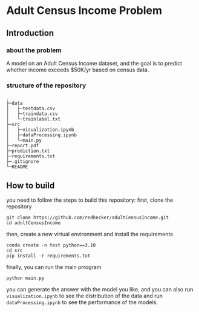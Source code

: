 # Adult Census Income Problem

## Introduction
### about the problem
A model on an Adult Census Income  dataset, and the goal is to predict whether income exceeds $50K/yr based on census  data.

### structure of the repository
```
.
├─data
│   ├─testdata.csv
│   ├─traindata.csv
│   └─trainlabel.txt
├─src
│   ├─visualization.ipynb
│   ├─dataProcessing.ipynb
│   └─main.py
├─report.pdf
├─prediction.txt
├─requirements.txt
├─.gitignore
└─README
```

## How to build
you need to follow the steps to build this repository:
first, clone the repository
```
git clone https://github.com/redhecker/adultCensusIncome.git
cd adultCensusIncome
```
then, create a new virtual environment and install the requirements
```
conda create -n test python==3.10
cd src
pip install -r requirements.txt
```
finally, you can run the main prrogram
```
python main.py
```
you can generate the answer with the model you like, and you can also run `visualization.ipynb` to see the distribution of the data and run `dataProcessing.ipynb` to see the performance of the models.

